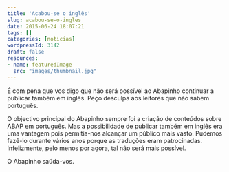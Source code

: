 ```yaml
---
title: 'Acabou-se o inglês'
slug: acabou-se-o-ingles
date: 2015-06-24 18:07:21
tags: []
categories: [noticias]
wordpressId: 3142
draft: false
resources:
- name: featuredImage
  src: "images/thumbnail.jpg"
---
```

É com pena que vos digo que não será possível ao Abapinho continuar a publicar também em inglês. Peço desculpa aos leitores que não sabem português.

O objectivo principal do Abapinho sempre foi a criação de conteúdos sobre ABAP em português. Mas a possibilidade de publicar também em inglês era uma vantagem pois permitia-nos alcançar um público mais vasto. Pudemos fazê-lo durante vários anos porque as traduções eram patrocinadas. Infelizmente, pelo menos por agora, tal não será mais possível.

O Abapinho saúda-vos.
